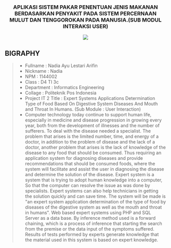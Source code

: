 <h3 align="center">
APLIKASI SISTEM PAKAR PENENTUAN JENIS MAKANAN BERDASARKAN PENYAKIT PADA SISTEM PERCERNAAN MULUT DAN TENGGOROKAN PADA MANUSIA.(SUB MODUL INTERAKSI USER)
</h3>

<p align="center">
  <img src="https://github.com/ProposalProyek2/Aplikasi-Sistem-Pakar-Sub-Modul-Interaksi-User/blob/master/Aplikasi-Sistem-Pakar-Sub-Modul-Interaksi-User/img/proyek.png">
</p>

BIGRAPHY
-------

> - Fullname 				 : Nadia Ayu Lestari Arifin
> - Nickname 				 : Nadia
> - NPM		 				 : 1144002
> - Class	 				 : D4 TI 3c
> - Department  			 : Informatics Engineering
> - Collage					 : Politeknik Pos Indonesia
> - Project IT 2 Title  	 : Expert Systems Applications Determination Type of Food Based On Digestive System Diseases And Mouth and Throat In Humans. (Sub Module : User Interaction)
> - Computer technology today continue to support human life, especially in medicine and disease progression in growing every year, both from the development of illnesses and the number of sufferers. To deal with the disease needed a specialist. The problem that arises is the limited number, time, and energy of a doctor, in addition to the problem of disease and the lack of a doctor, another problem that arises is the lack of knowledge of the disease to any food that should be consumed. Thus requiring an application system for diagnosing diseases and provide recommendations that should be consumed foods, where the system will facilitate and assist the user in diagnosing the disease and determine the solution of the disease.
Expert system is a system that is trying to adopt human knowledge into a computer, So that the computer can resolve the issue as was done by specialists. Expert systems can also help technicians in getting the solution quickly and can save time.
The system will be made is "an expert system application determination of the type of food by diseases of the digestive system as well as the mouth and throat in humans". Web based expert systems using PHP and SQL Server as a data base. By inference method used is a forward chaining, which is a process of inference that starting the search from the premise or the data input of the symptoms suffered. Results of tests performed by experts generate knowledge that the material used in this system is based on expert knowledge.
